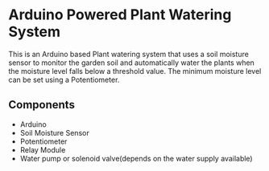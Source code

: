 # Arduino Powered Plant Watering System
This is an Arduino based Plant watering system that uses a soil moisture sensor
to monitor the garden soil and automatically water the plants when the moisture
level falls below a threshold value. The minimum moisture level can be set using
a Potentiometer.

## Components
- Arduino
- Soil Moisture Sensor
- Potentiometer
- Relay Module
- Water pump or solenoid valve(depends on the water supply available)

